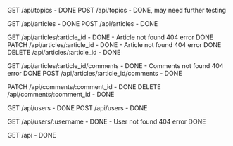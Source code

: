 GET /api/topics       - DONE
POST /api/topics      - DONE, may need further testing

GET /api/articles     - DONE
POST /api/articles    - DONE

GET /api/articles/:article_id   - DONE - Article not found 404 error DONE
PATCH /api/articles/:article_id - DONE - Article not found 404 error DONE
DELETE /api/articles/:article_id    - DONE

GET /api/articles/:article_id/comments - DONE - Comments not found 404 error DONE
POST /api/articles/:article_id/comments - DONE

PATCH /api/comments/:comment_id - DONE
DELETE /api/comments/:comment_id - DONE

GET /api/users          - DONE
POST /api/users         - DONE

GET /api/users/:username - DONE - User not found 404 error DONE

GET /api                - DONE